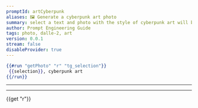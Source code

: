 ```yaml
---
promptId: artCyberpunk
aliases: 🖼️ Generate a cyberpunk art photo
summary: select a text and photo with the style of cyberpunk art will be generated using Dalle-2
author: Prompt Engineering Guide
tags: photo, dalle-2, art
version: 0.0.1
stream: false
disableProvider: true
---
```

```handlebars
{{#run "getPhoto" "r" "tg_selection"}}
 {{selection}}, cyberpunk art
{{/run}}
```
***
***
{{get "r"}}